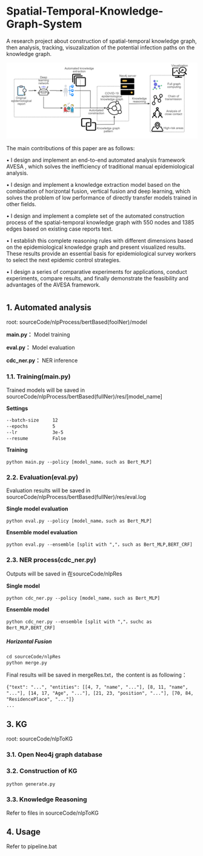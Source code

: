 # Spatial-Temporal-Knowledge-Graph-System
A research project about construction of spatial-temporal knowledge graph, then analysis, tracking, visuzalization of the potential infection paths on the knowledge graph.



![AVESA Framework for Covid-19 Analysis and Prediction](https://github.com/NoakLiu/Covid19-Knowledge-Graph-System/blob/main/AVESA_framework.png)



The main contributions of this paper are as follows: 

• I design and implement an end-to-end automated analysis framework AVESA , which solves the inefficiency of traditional manual epidemiological analysis. 

• I design and implement a knowledge extraction model based on the combination of horizontal fusion, vertical fusion and deep learning, which solves the problem of low performance of directly transfer models trained in other fields. 

• I design and implement a complete set of the automated construction process of the spatial-temporal knowledge graph with 550 nodes and 1385 edges based on existing case reports text. 

• I establish this complete reasoning rules with different dimensions based on the epidemiological knowledge graph and present visualized results. These results provide an essential basis for epidemiological survey workers to select the next epidemic control strategies. 

• I design a series of comparative experiments for applications, conduct experiments, compare results, and finally demonstrate the feasibility and advantages of the AVESA framework.

# 

## 1. Automated analysis

root: sourceCode/nlpProcess/bertBased(foolNer)/model

**main.py：** Model training

**eval.py：** Model evaluation

**cdc_ner.py：** NER inference

### 1.1. Training(main.py)

Trained models will be saved in sourceCode/nlpProcess/bertBased(fullNer)/res/[model_name]

**Settings**

```
--batch-size     12
--epochs         5
--lr             3e-5
--resume         False
```

**Training**

```
python main.py --policy [model_name，such as Bert_MLP]
```

### 2.2. Evaluation(eval.py)

Evaluation results will be saved in sourceCode/nlpProcess/bertBased(fullNer)/res/eval.log

**Single model evaluation**

```
python eval.py --policy [model_name，such as Bert_MLP]
```

**Ensemble model evaluation**

```
python eval.py --ensemble [split with ","，such as Bert_MLP,BERT_CRF]
```

### 2.3. NER process(cdc_ner.py)

Outputs will be saved in 在sourceCode/nlpRes

**Single model**

```
python cdc_ner.py --policy [model_name，such as Bert_MLP]
```

**Ensemble model**

```
python cdc_ner.py --ensemble [split with ","，suchc as Bert_MLP,BERT_CRF]
```

##### Horizontal Fusion

```
cd sourceCode/nlpRes
python merge.py
```

Final results will be saved in mergeRes.txt，the content is as following：

```
{"text": "...", "entities": [[4, 7, "name", "..."], [8, 11, "name", "..."], [14, 17, "Age", "..."], [21, 23, "position", "..."], [70, 84, "ResidencePlace", "..."]}
...
```

## 3. KG

root: sourceCode/nlpToKG

### 3.1. Open Neo4j graph database

### 3.2. Construction of KG

```
python generate.py
```

### 3.3. Knowledge Reasoning

Refer to files in sourceCode/nlpToKG

## 4. Usage

Refer to pipeline.bat
